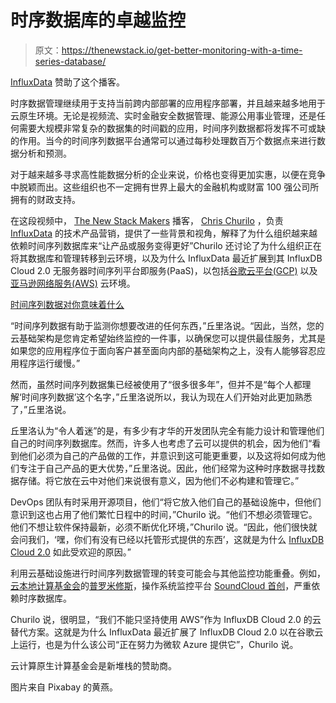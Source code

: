 # 时序数据库的卓越监控

> 原文：<https://thenewstack.io/get-better-monitoring-with-a-time-series-database/>

[InfluxData](https://www.influxdata.com/) 赞助了这个播客。

时序数据管理继续用于支持当前跨内部部署的应用程序部署，并且越来越多地用于云原生环境。无论是视频流、实时金融安全数据管理、能源公用事业管理，还是任何需要大规模非常复杂的数据集的时间戳的应用，时间序列数据都将发挥不可或缺的作用。当今的时间序列数据平台通常可以通过每秒处理数百万个数据点来进行数据分析和预测。

对于越来越多寻求高性能数据分析的企业来说，价格也变得更加实惠，以便在竞争中脱颖而出。这些组织也不一定拥有世界上最大的金融机构或财富 100 强公司所拥有的财政支持。

在这段视频中， [The New Stack Makers](/podcasts/makers) 播客， [Chris Churilo](https://www.linkedin.com/in/chrischurilo) ，负责 [InfluxData](https://www.influxdata.com/) 的技术产品营销，提供了一些背景和视角，解释了为什么组织越来越依赖时间序列数据库来“让产品或服务变得更好”Churilo 还讨论了为什么组织正在将其数据库和管理转移到云环境，以及为什么 InfluxData 最近扩展到其 InfluxDB Cloud 2.0 无服务器时间序列平台即服务(PaaS)，以包括[谷歌云平台(GCP)](https://cloud.google.com/) 以及[亚马逊网络服务(AWS)](https://aws.amazon.com/) 云环境。

[时间序列数据对你意味着什么](https://thenewstack.simplecast.com/episodes/what-time-series-data-means-for-you)

“时间序列数据有助于监测你想要改进的任何东西，”丘里洛说。“因此，当然，您的云基础架构是您肯定希望始终监控的一件事，以确保您可以提供最佳服务，尤其是如果您的应用程序位于面向客户甚至面向内部的基础架构之上，没有人能够容忍应用程序运行缓慢。”

然而，虽然时间序列数据集已经被使用了“很多很多年”，但并不是“每个人都理解‘时间序列数据’这个名字，”丘里洛说所以，我认为现在人们开始对此更加熟悉了，”丘里洛说。

丘里洛认为“令人着迷”的是，有多少有才华的开发团队完全有能力设计和管理他们自己的时间序列数据库。然而，许多人也考虑了云可以提供的机会，因为他们“看到他们必须为自己的产品做的工作，并意识到这可能更重要，以及这将如何成为他们专注于自己产品的更大优势，”丘里洛说。因此，他们经常为这种时序数据寻找数据存储。将它放在云中对他们来说很有意义，因为他们不必构建和管理它。”

DevOps 团队有时采用开源项目，他们“将它放入他们自己的基础设施中，但他们意识到这也占用了他们繁忙日程中的时间，”Churilo 说。“他们不想必须管理它。他们不想让软件保持最新，必须不断优化环境，”Churilo 说。“因此，他们很快就会问我们，‘嘿，你们有没有已经以托管形式提供的东西’，这就是为什么 [InfluxDB Cloud 2.0](https://www.influxdata.com/) 如此受欢迎的原因。”

利用云基础设施进行时间序列数据管理的转变可能会与其他监控功能重叠。例如，[云本地计算基金会](https://www.cncf.io/)的[普罗米修斯](https://prometheus.io/)，操作系统监控平台 [SoundCloud 首创](/soundclouds-prometheus-monitoring-system-time-series-database-suited-containers/)，严重依赖时序数据库。

Churilo 说，很明显，“我们不能只坚持使用 AWS”作为 InfluxDB Cloud 2.0 的云替代方案。这就是为什么 InfluxData 最近扩展了 InfluxDB Cloud 2.0 以在谷歌云上运行，也是为什么该公司“正在努力为微软 Azure 提供它”，Churilo 说。

云计算原生计算基金会是新堆栈的赞助商。

图片来自 Pixabay 的黄燕。

<svg xmlns:xlink="http://www.w3.org/1999/xlink" viewBox="0 0 68 31" version="1.1"><title>Group</title> <desc>Created with Sketch.</desc></svg>